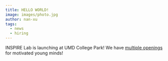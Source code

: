 ```yaml
---
title: HELLO WORLD!
image: images/photo.jpg
author: nan-xu
tags:
  - news
  - hiring
---
```

INSPIRE Lab is launching at UMD College Park! We have 
[multiple openings][def] for motivated young minds! 

[def]: /team/#openings